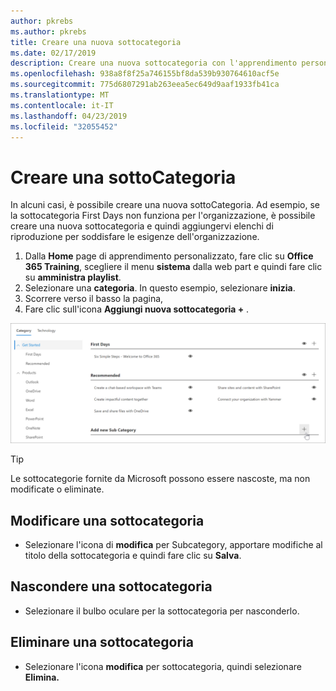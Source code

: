```yaml
---
author: pkrebs
ms.author: pkrebs
title: Creare una nuova sottocategoria
ms.date: 02/17/2019
description: Creare una nuova sottocategoria con l'apprendimento personalizzato
ms.openlocfilehash: 938a8f8f25a746155bf8da539b930764610acf5e
ms.sourcegitcommit: 775d6807291ab263eea5ec649d9aaf1933fb41ca
ms.translationtype: MT
ms.contentlocale: it-IT
ms.lasthandoff: 04/23/2019
ms.locfileid: "32055452"
---
```

# <a name="create-a-subcategory"></a>Creare una sottoCategoria 
In alcuni casi, è possibile creare una nuova sottoCategoria. Ad esempio, se la sottocategoria First Days non funziona per l'organizzazione, è possibile creare una nuova sottocategoria e quindi aggiungervi elenchi di riproduzione per soddisfare le esigenze dell'organizzazione. 

1. Dalla **Home** page di apprendimento personalizzato, fare clic su **Office 365 Training**, scegliere il menu **sistema** dalla web part e quindi fare clic su **amministra playlist**. 
2. Selezionare una **categoria**. In questo esempio, selezionare **inizia**.  
3. Scorrere verso il basso la pagina, 
3. Fare clic sull'icona **Aggiungi nuova sottocategoria +** .  

![CG-newsubcategory. png](media/cg-newsubcategory.png)

> [!TIP]
> Le sottocategorie fornite da Microsoft possono essere nascoste, ma non modificate o eliminate. 

## <a name="edit-a-subcategory"></a>Modificare una sottocategoria
- Selezionare l'icona di **modifica** per Subcategory, apportare modifiche al titolo della sottocategoria e quindi fare clic su **Salva**.

## <a name="hide-a-subcategory"></a>Nascondere una sottocategoria
- Selezionare il bulbo oculare per la sottocategoria per nasconderlo. 

## <a name="delete-a-subcategory"></a>Eliminare una sottocategoria
- Selezionare l'icona **modifica** per sottocategoria, quindi selezionare **Elimina.** 
